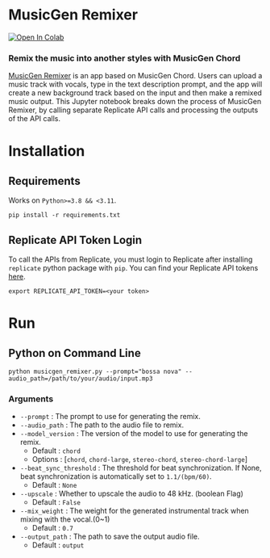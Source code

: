 # MusicGen Remixer
[![Open In Colab](https://colab.research.google.com/assets/colab-badge.svg)](https://colab.research.google.com/github/sakemin/musicgen-remixer-replicate-api-caller/blob/main/musicgen_remixer.ipynb)
### Remix the music into another styles with MusicGen Chord
[MusicGen Remixer](https://replicate.com/sakemin/musicgen-remixer) is an app based on MusicGen Chord. Users can upload a music track with vocals, type in the text description prompt, and the app will create a new background track based on the input and then make a remixed music output.
This Jupyter notebook breaks down the process of MusicGen Remixer, by calling separate Replicate API calls and processing the outputs of the API calls.
# Installation
## Requirements
Works on `Python>=3.8 && <3.11`.
```
pip install -r requirements.txt
```
## Replicate API Token Login
To call the APIs from Replicate, you must login to Replicate after installing `replicate` python package with `pip`.
You can find your Replicate API tokens [here](https://replicate.com/account).
```
export REPLICATE_API_TOKEN=<your token>
```
# Run
## Python on Command Line
```
python musicgen_remixer.py --prompt="bossa nova" --audio_path=/path/to/your/audio/input.mp3
```
### Arguments
- `--prompt` : The prompt to use for generating the remix.
- `--audio_path` : The path to the audio file to remix.
- `--model_version` : The version of the model to use for generating the remix.
  - Default : `chord`
  - Options : [`chord`, `chord-large`, `stereo-chord`, `stereo-chord-large`]
- `--beat_sync_threshold` : The threshold for beat synchronization. If None, beat synchronization is automatically set to `1.1/(bpm/60)`.
  - Default : `None`
- `--upscale` : Whether to upscale the audio to 48 kHz. (boolean Flag)
  - Default : `False`
- `--mix_weight` : The weight for the generated instrumental track when mixing with the vocal.(0~1)
  - Default : `0.7`
- `--output_path` : The path to save the output audio file.
  - Default : `output` 
